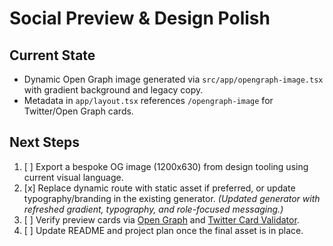 # Social Preview & Design Polish

## Current State
- Dynamic Open Graph image generated via `src/app/opengraph-image.tsx` with gradient background and legacy copy.
- Metadata in `app/layout.tsx` references `/opengraph-image` for Twitter/Open Graph cards.

## Next Steps
1. [ ] Export a bespoke OG image (1200x630) from design tooling using current visual language.
2. [x] Replace dynamic route with static asset if preferred, or update typography/branding in the existing generator. _(Updated generator with refreshed gradient, typography, and role-focused messaging.)_
3. [ ] Verify preview cards via [Open Graph](https://www.opengraph.xyz/) and [Twitter Card Validator](https://cards-dev.twitter.com/validator).
4. [ ] Update README and project plan once the final asset is in place.
